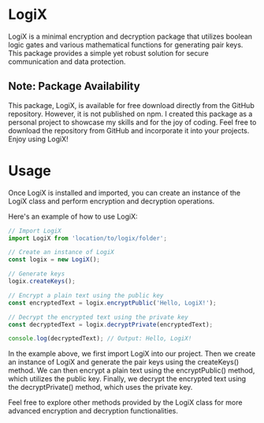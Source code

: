 # LogiX
LogiX is a minimal encryption and decryption package that utilizes boolean logic gates and various mathematical functions for generating pair keys. This package provides a simple yet robust solution for secure communication and data protection.

## Note: Package Availability

This package, LogiX, is available for free download directly from the GitHub repository. However, it is not published on npm. I created this package as a personal project to showcase my skills and for the joy of coding. Feel free to download the repository from GitHub and incorporate it into your projects. Enjoy using LogiX!

# Usage
Once LogiX is installed and imported, you can create an instance of the LogiX class and perform encryption and decryption operations.

Here's an example of how to use LogiX:

```js
// Import LogiX
import LogiX from 'location/to/logix/folder';

// Create an instance of LogiX
const logix = new LogiX();

// Generate keys
logix.createKeys();

// Encrypt a plain text using the public key
const encryptedText = logix.encryptPublic('Hello, LogiX!');

// Decrypt the encrypted text using the private key
const decryptedText = logix.decryptPrivate(encryptedText);

console.log(decryptedText); // Output: Hello, LogiX!
```

In the example above, we first import LogiX into our project. Then we create an instance of LogiX and generate the pair keys using the createKeys() method. We can then encrypt a plain text using the encryptPublic() method, which utilizes the public key. Finally, we decrypt the encrypted text using the decryptPrivate() method, which uses the private key.

Feel free to explore other methods provided by the LogiX class for more advanced encryption and decryption functionalities.
